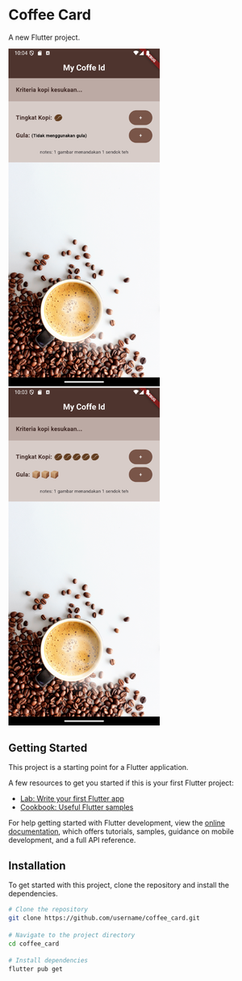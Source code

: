 # Coffee Card

A new Flutter project.

<img src="/assets/img/tampilan_awal.png" alt="Tampilan Awal" width="300" style="margin-right: 80px;"/> <img src="/assets/img/tampilan_setelah.png" alt="Tampilan Setelah" width="300"/>

## Getting Started

This project is a starting point for a Flutter application.

A few resources to get you started if this is your first Flutter project:

- [Lab: Write your first Flutter app](https://docs.flutter.dev/get-started/codelab)
- [Cookbook: Useful Flutter samples](https://docs.flutter.dev/cookbook)

For help getting started with Flutter development, view the
[online documentation](https://docs.flutter.dev/), which offers tutorials,
samples, guidance on mobile development, and a full API reference.

## Installation

To get started with this project, clone the repository and install the dependencies.

```bash
# Clone the repository
git clone https://github.com/username/coffee_card.git

# Navigate to the project directory
cd coffee_card

# Install dependencies
flutter pub get
